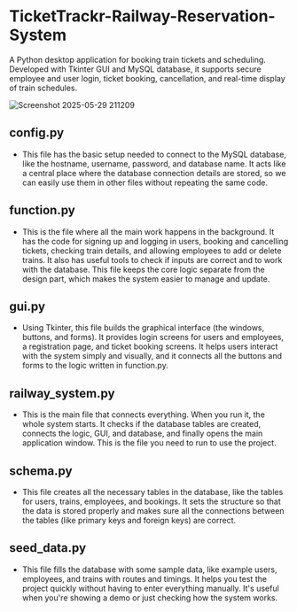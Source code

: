 # TicketTrackr-Railway-Reservation-System
A Python desktop application for booking train tickets and scheduling. Developed with Tkinter GUI and MySQL database, it supports secure employee and user login, ticket booking, cancellation, and real-time display of train schedules.

![Screenshot 2025-05-29 211209](https://github.com/user-attachments/assets/e64df2b3-539b-4997-beaf-3d2bae8a9195)



## config.py
 - This file has the basic setup needed to connect to the MySQL database, like the hostname, username, password, and database name. It acts like a central place where the database connection details are stored, so we can easily use them in other files without repeating the same code.

## function.py
 - This is the file where all the main work happens in the background. It has the code for signing up and logging in users, booking and cancelling tickets, checking train details, and allowing employees to add or delete trains. It also has useful tools to check if inputs are correct and to work with the database. This file keeps the core logic separate from the design part, which makes the system easier to manage and update.

## gui.py
 - Using Tkinter, this file builds the graphical interface (the windows, buttons, and forms). It provides login screens for users and employees, a registration page, and ticket booking screens. It helps users interact with the system simply and visually, and it connects all the buttons and forms to the logic written in function.py.

## railway_system.py
 - This is the main file that connects everything. When you run it, the whole system starts. It checks if the database tables are created, connects the logic, GUI, and database, and finally opens the main application window. This is the file you need to run to use the project.

## schema.py
 - This file creates all the necessary tables in the database, like the tables for users, trains, employees, and bookings. It sets the structure so that the data is stored properly and makes sure all the connections between the tables (like primary keys and foreign keys) are correct.

## seed_data.py
 - This file fills the database with some sample data, like example users, employees, and trains with routes and timings. It helps you test the project quickly without having to enter everything manually. It's useful when you're showing a demo or just checking how the system works.



